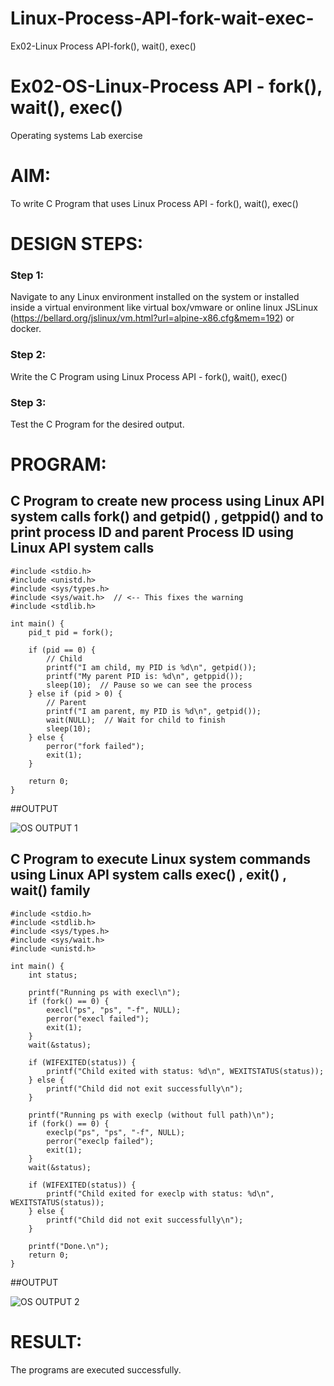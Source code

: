 # Linux-Process-API-fork-wait-exec-
Ex02-Linux Process API-fork(), wait(), exec()
# Ex02-OS-Linux-Process API - fork(), wait(), exec()
Operating systems Lab exercise


# AIM:
To write C Program that uses Linux Process API - fork(), wait(), exec()

# DESIGN STEPS:

### Step 1:

Navigate to any Linux environment installed on the system or installed inside a virtual environment like virtual box/vmware or online linux JSLinux (https://bellard.org/jslinux/vm.html?url=alpine-x86.cfg&mem=192) or docker.

### Step 2:

Write the C Program using Linux Process API - fork(), wait(), exec()

### Step 3:

Test the C Program for the desired output. 

# PROGRAM:

## C Program to create new process using Linux API system calls fork() and getpid() , getppid() and to print process ID and parent Process ID using Linux API system calls
```
#include <stdio.h>
#include <unistd.h>
#include <sys/types.h>
#include <sys/wait.h>  // <-- This fixes the warning
#include <stdlib.h>

int main() {
    pid_t pid = fork();

    if (pid == 0) {
        // Child
        printf("I am child, my PID is %d\n", getpid());
        printf("My parent PID is: %d\n", getppid());
        sleep(10);  // Pause so we can see the process
    } else if (pid > 0) {
        // Parent
        printf("I am parent, my PID is %d\n", getpid());
        wait(NULL);  // Wait for child to finish
        sleep(10);
    } else {
        perror("fork failed");
        exit(1);
    }

    return 0;
}
```

##OUTPUT

![OS OUTPUT 1](https://github.com/user-attachments/assets/bb749cfa-6b32-4c1a-8653-a6f1231b0ea7)

## C Program to execute Linux system commands using Linux API system calls exec() , exit() , wait() family
```
#include <stdio.h>
#include <stdlib.h>
#include <sys/types.h>
#include <sys/wait.h>
#include <unistd.h>

int main() {
    int status;
    
    printf("Running ps with execl\n");
    if (fork() == 0) {
        execl("ps", "ps", "-f", NULL);
        perror("execl failed");
        exit(1);
    }
    wait(&status);
    
    if (WIFEXITED(status)) {
        printf("Child exited with status: %d\n", WEXITSTATUS(status));
    } else {
        printf("Child did not exit successfully\n");
    }
    
    printf("Running ps with execlp (without full path)\n");
    if (fork() == 0) {
        execlp("ps", "ps", "-f", NULL);
        perror("execlp failed");
        exit(1);
    }
    wait(&status);
    
    if (WIFEXITED(status)) {
        printf("Child exited for execlp with status: %d\n", WEXITSTATUS(status));
    } else {
        printf("Child did not exit successfully\n");
    }
    
    printf("Done.\n");
    return 0;
}
```

##OUTPUT

![OS OUTPUT 2](https://github.com/user-attachments/assets/1bfa5e63-f96d-4a37-89bf-8a746513ea3b)

# RESULT:
The programs are executed successfully.
